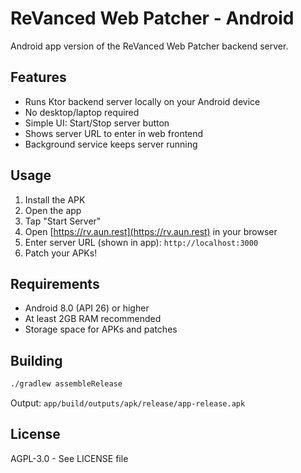 # ReVanced Web Patcher - Android

Android app version of the ReVanced Web Patcher backend server.

## Features

- Runs Ktor backend server locally on your Android device
- No desktop/laptop required
- Simple UI: Start/Stop server button
- Shows server URL to enter in web frontend
- Background service keeps server running

## Usage

1. Install the APK
2. Open the app
3. Tap "Start Server"
4. Open [https://rv.aun.rest](https://rv.aun.rest) in your browser
5. Enter server URL (shown in app): `http://localhost:3000`
6. Patch your APKs!

## Requirements

- Android 8.0 (API 26) or higher
- At least 2GB RAM recommended
- Storage space for APKs and patches

## Building

```bash
./gradlew assembleRelease
```

Output: `app/build/outputs/apk/release/app-release.apk`

## License

AGPL-3.0 - See LICENSE file
